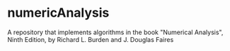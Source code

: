 # numericAnalysis
A repository that implements algorithms in the book "Numerical Analysis", Ninth Edition, by Richard L. Burden and J. Douglas Faires
